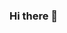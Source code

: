 ### Hi there 👋

<!--
**QinzhiChen/QinzhiChen** is a ✨ _special_ ✨ repository because its `README.md` (this file) appears on your GitHub profile.

Here are some ideas to get you started:

- 🔭 I’m currently working on becoming a Data Scientist
- 🌱 I’m currently learning Data Scientist languages 
- 👯 I’m looking to collaborate on SQL, Python
- 🤔 I’m looking for help with SQL Python
-->
